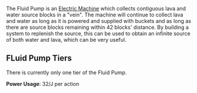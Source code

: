 The Fluid Pump is an [Electric Machine](https://github.com/Slimefun/Slimefun4/wiki/Electric-Machines) which collects contiguous lava and water source blocks in a "vein".
The machine will continue to collect lava and water as long as it is powered and supplied with buckets and as long as there are source blocks remaining within 42 blocks' distance.
By building a system to replenish the source, this can be used to obtain an infinite source of both water and lava, which can be very useful.

## FLuid Pump Tiers
There is currently only one tier of the Fluid Pump.

**Power Usage**: 32/J per action
